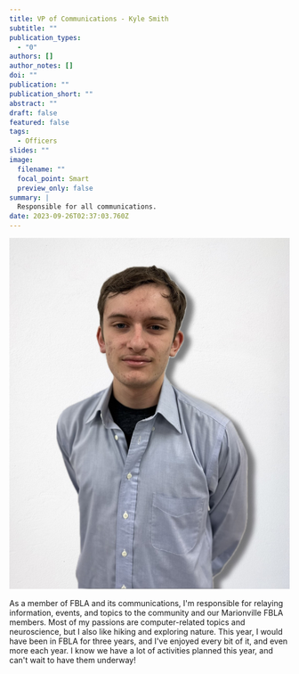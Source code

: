 ```yaml
---
title: VP of Communications - Kyle Smith
subtitle: ""
publication_types:
  - "0"
authors: []
author_notes: []
doi: ""
publication: ""
publication_short: ""
abstract: ""
draft: false
featured: false
tags:
  - Officers
slides: ""
image:
  filename: ""
  focal_point: Smart
  preview_only: false
summary: |
  Responsible for all communications.
date: 2023-09-26T02:37:03.760Z
---
```

![](fbla-kyle-smith-pic.jpg)

As a member of FBLA and its communications, I'm responsible for relaying information, events, and topics to the community and our Marionville FBLA members. Most of my passions are computer-related topics and neuroscience, but I also like hiking and exploring nature. This year, I would have been in FBLA for three years, and I've enjoyed every bit of it, and even more each year. I know we have a lot of activities planned this year, and can't wait to have them underway!